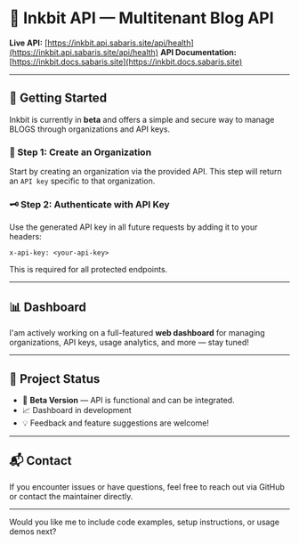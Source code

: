 

# 🧠 Inkbit API — Multitenant Blog API

**Live API:** [https://inkbit.api.sabaris.site/api/health](https://inkbit.api.sabaris.site/api/health)
**API Documentation:** [https://inkbit.docs.sabaris.site](https://inkbit.docs.sabaris.site)

---

## 🚀 Getting Started

Inkbit is currently in **beta** and offers a simple and secure way to manage BLOGS through organizations and API keys.

### 🔐 Step 1: Create an Organization

Start by creating an organization via the provided API.
This step will return an `API key` specific to that organization.

### 🗝️ Step 2: Authenticate with API Key

Use the generated API key in all future requests by adding it to your headers:

```
x-api-key: <your-api-key>
```

This is required for all protected endpoints.

---

## 📊 Dashboard

I'am actively working on a full-featured **web dashboard** for managing organizations, API keys, usage analytics, and more — stay tuned!

---

## 🚧 Project Status

* 🧪 **Beta Version** — API is functional and can be integrated.
* 📈 Dashboard in development
* 💡 Feedback and feature suggestions are welcome!

---

## 📬 Contact

If you encounter issues or have questions, feel free to reach out via GitHub or contact the maintainer directly.

---

Would you like me to include code examples, setup instructions, or usage demos next?
